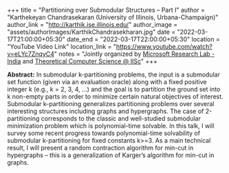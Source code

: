 +++
title = "Partitioning over Submodular Structures – Part I"
author = "Karthekeyan Chandrasekaran (University of Illinois, Urbana-Champaign)"
author_link = "http://karthik.ise.illinois.edu/"
author_image = "assets/authorImages/KarthikChandrasekharan.jpg"
date = "2022-03-17T21:00:00+05:30"
date_end = "2022-03-17T22:00:00+05:30"
location = "YouTube Video Link"
location_link = "https://www.youtube.com/watch?v=eLYc7ZnqyC4"
notes = "Jointly organized by <a href = "https://www.microsoft.com/en-us/research/lab/microsoft-research-india/" target= "_blank">Microsoft Research Lab - India</a> and <a href='https://www.csa.iisc.ac.in/theoretical-computer-science/' target= "_blank">Theoretical Computer Science @ IISc</a>"
+++

<b>Abstract:</b> In submodular k-partitioning problems, the input is a submodular set function (given via an evaluation
oracle) along with a fixed positive integer k (e.g., k = 2, 3, 4, …) and the goal is to partition the ground set into k
non-empty parts in order to minimize certain natural objectives of interest. Submodular k-partitioning generalizes
partitioning problems over several interesting structures including graphs and hypergraphs. The case of 2-partitioning
corresponds to the classic and well-studied submodular minimization problem which is polynomial-time solvable. In this
talk, I will survey some recent progress towards polynomial-time solvability of submodular k-partitioning for fixed
constants k>=3. As a main technical result, I will present a random contraction algorithm for min-cut in hypergraphs –
this is a generalization of Karger’s algorithm for min-cut in graphs.